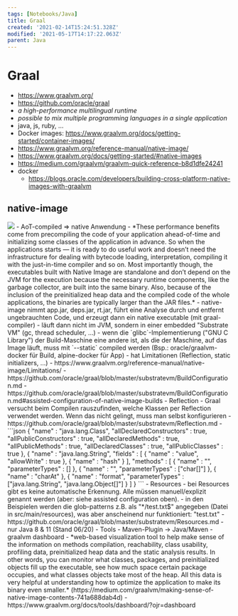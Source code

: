 ```yaml
---
tags: [Notebooks/Java]
title: Graal
created: '2021-02-14T15:24:51.328Z'
modified: '2021-05-17T14:17:22.063Z'
parent: Java
---
```


# Graal
- https://www.graalvm.org/
- https://github.com/oracle/graal
- *a high-performance multilingual runtime*
- *possible to mix multiple programming languages in a single application*
- java, js, ruby, ...
- Docker images: https://www.graalvm.org/docs/getting-started/container-images/
- https://www.graalvm.org/reference-manual/native-image/
- https://www.graalvm.org/docs/getting-started/#native-images
- https://medium.com/graalvm/graalvm-quick-reference-b8d1dfe24241
- docker
  - https://blogs.oracle.com/developers/building-cross-platform-native-images-with-graalvm


## native-image
<img src="https://miro.medium.com/max/1000/1*_DVpea8yyxx39T4cLCTquQ.png"/>
- AoT-compiled => native Anwendung
- *These performance benefits come from precompiling the code of your application ahead-of-time and initializing some classes of the application in advance. So when the applications starts — it is ready to do useful work and doesn’t need the infrastructure for dealing with bytecode loading, interpretation, compiling it with the just-in-time compiler and so on.
Most importantly though, the executables built with Native Image are standalone and don’t depend on the JVM for the execution because the necessary runtime components, like the garbage collector, are built into the same binary. Also, because of the inclusion of the preinitialized heap data and the compiled code of the whole applications, the binaries are typically larger than the JAR files.*
- native-image nimmt app.jar, deps.jar, rt.jar, führt eine Analyse durch und entfernt ungebrauchten Code, und erzeugt dann ein native executable (mit graal-compiler)
- läuft dann nicht im JVM, sondern in einer embedded "Substrate VM" (gc, thread scheduler, ...)
- wenn die `glibc`-Implementierung ("GNU C Library") der Build-Maschine eine andere ist, als die der Maschine, auf das Image läuft, muss mit `--static` compiled werden (Bsp.: oracle/graalvm-docker für Build, alpine-docker für App)
- hat Limitationen (Reflection, static initializers, ...)
  - https://www.graalvm.org/reference-manual/native-image/Limitations/
  - https://github.com/oracle/graal/blob/master/substratevm/BuildConfiguration.md
    - https://github.com/oracle/graal/blob/master/substratevm/BuildConfiguration.md#assisted-configuration-of-native-image-builds
  - Reflection
    - Graal versucht beim Compilen rauszufinden, welche Klassen per Reflection verwendet werden. Wenn das nicht gelingt, muss man selbst konfigurieren
    - https://github.com/oracle/graal/blob/master/substratevm/Reflection.md
    - ```json
      {
        "name" : "java.lang.Class",
        "allDeclaredConstructors" : true,
        "allPublicConstructors" : true,
        "allDeclaredMethods" : true,
        "allPublicMethods" : true,
        "allDeclaredClasses" : true,
        "allPublicClasses" : true
      },
      {
        "name" : "java.lang.String",
        "fields" : [
          { "name" : "value", "allowWrite" : true },
          { "name" : "hash" }
        ],
        "methods" : [
          { "name" : "<init>", "parameterTypes" : [] },
          { "name" : "<init>", "parameterTypes" : ["char[]"] },
          { "name" : "charAt" },
          { "name" : "format", "parameterTypes" : ["java.lang.String", "java.lang.Object[]"] }
        ]
      }
    ```
  - Resources
    - bei Resources gibt es keine automatische Erkennung. Alle müssen manuell/explizit genannt werden (aber: siehe assisted configuration oben).
    - in den Beispielen werden die glob-patterns z.B. als "*/test.txt$" angegeben (Datei in src/main/resources), was aber anscheinend nur funktioniert: "test.txt"
    - https://github.com/oracle/graal/blob/master/substratevm/Resources.md
- nur Java 8 & 11 (Stand 06/20)
- Tools
  - Maven-Plugin → Java/Maven
  - graalvm dashboard
    - *web-based visualization tool to help make sense of the information on methods compilation, reachability, class usability, profiling data, preinitialized heap data and the static analysis results. In other words, you can monitor what classes, packages, and preinitialized objects fill up the executable, see how much space certain package occupies, and what classes objects take most of the heap. All this data is very helpful at understanding how to optimize the application to make its binary even smaller.* (https://medium.com/graalvm/making-sense-of-native-image-contents-741a688dab4d)
    - https://www.graalvm.org/docs/tools/dashboard/?ojr=dashboard


